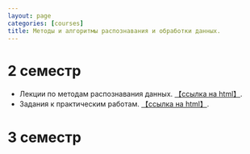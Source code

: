 ```yaml
---
layout: page
categories: [courses]
title: Методы и алгоритмы распознавания и обработки данных.
---
```


# 2 семестр 
 * Лекции по методам распознавания данных. [【ссылка на html】](ml_lect_stub).
 * Задания к практическим работам. [【ссылка на html】](ml_practice_1).

# 3 семестр 

